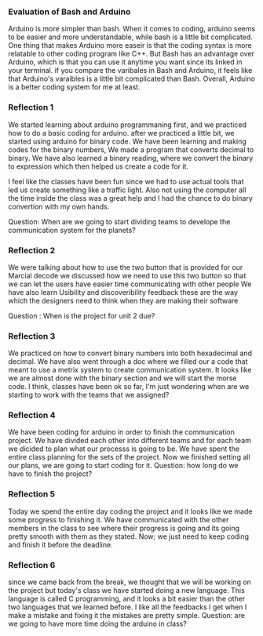 ### Evaluation of Bash and Arduino
Arduino is more simpler than bash. When it comes to coding, arduino seems to be easier and more understandable,
while bash is a little bit complicated. One thing that makes Arduino more easeir is that the coding syntax is more relatable
to other coding program like C++. But Bash has an advantage over Arduino, which is that you can use it anytime you want 
since its linked in your terminal. if you compare the varibales in Bash and Arduino, it feels like that Arduino's varaibles is
a little bit complicated than Bash. Overall, Arduino is a better coding system for me at least. 



### Reflection 1

We started learning about arduino programmaning first,
and we practiced how to do a basic coding for arduino.
after we practiced a little bit, we started using arduino for binary code.
We have been learning and making codes for the binary numbers,
We made a program that converts decimal to binary.
We have also learned a binary reading, where 
we convert the binary to expression which then helped us create 
a code for it.

I feel like the classes have been fun since we had to use actual tools 
that led us create something like a traffic light. Also not using the computer all the time 
inside the class was a great help and I had the chance to do binary convertion with my own hands. 

Question: When are we going to start dividing teams to develope the communication system for the planets?

### Reflection 2

We were talking about how to use the two button that is provided for our Marcial decode 
we discussed how we need to use this two button so that we can let the users have easier time communicating with 
other people
We have also learn Usibility and discoveribility feedback
these are the way which the designers need to think when they are making their software

Question :  When is the project for unit 2 due?

### Reflection 3
We practiced on how to convert binary numbers into both hexadecimal and decimal. We have also 
went through a doc where we filled our a code that meant to use a metrix system to create 
communication system. It looks like we are almost done with the binary section and we will start 
the morse code. I think, classes have been ok so far, I'm just wondering when are we starting to work 
with the teams that we assigned?


### Reflection 4
We have been coding for arduino in order to finish the communication project. We have divided each other 
into different teams and for each team we dicided to plan what our processs is going to be. We have spent 
the entire class planning for the sets of the project. Now we finished setting all our plans, we are going to 
start coding for it. 
Question: how long do we have to finish the project?

### Reflection 5
Today we spend the entire day coding the project and it looks like we made some progress to finishing it. We 
have communicated with the other members in the class to see where their progress is going and its going pretty 
smooth with them as they stated. Now; we just need to keep coding and finish it before the deadline.

### Reflection 6
since we came back from the break, we thought that we will be working on the project but today's class we have started 
doing a new language. This language is called C programming, and it looks a bit easier than the other two languages 
that we learned before. I like all the feedbacks I get when I make a mistake and fixing it the mistakes are pretty simple.
Question: are we going to have more time doing the arduino in class?


